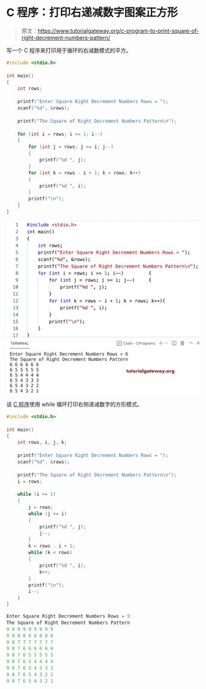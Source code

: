 # C 程序：打印右递减数字图案正方形

> 原文：<https://www.tutorialgateway.org/c-program-to-print-square-of-right-decrement-numbers-pattern/>

写一个 C 程序来打印用于循环的右减数模式的平方。

```c
#include <stdio.h>

int main()
{
	int rows;

	printf("Enter Square Right Decrement Numbers Rows = ");
	scanf("%d", &rows);

	printf("The Square of Right Decrement Numbers Pattern\n");

	for (int i = rows; i >= 1; i--)
	{
		for (int j = rows; j >= i; j--)
		{
			printf("%d ", j);
		}
		for (int k = rows - i + 1; k < rows; k++)
		{
			printf("%d ", i);
		}
		printf("\n");
	}
}
```

![C Program to Print Square of Right Decrement Numbers Pattern](img/3e7227b8122e4b4527d268049d279114.png)

该 [C 程序](https://www.tutorialgateway.org/c-programming-examples/)使用 while 循环打印右侧递减数字的方形模式。

```c
#include <stdio.h>

int main()
{
	int rows, i, j, k;

	printf("Enter Square Right Decrement Numbers Rows = ");
	scanf("%d", &rows);

	printf("The Square of Right Decrement Numbers Pattern\n");
	i = rows;

	while (i >= 1)
	{
		j = rows;
		while (j >= i)
		{
			printf("%d ", j);
			j--;
		}
		k = rows - i + 1;
		while (k < rows)
		{
			printf("%d ", i);
			k++;
		}
		printf("\n");
		i--;
	}
}
```

```c
Enter Square Right Decrement Numbers Rows = 9
The Square of Right Decrement Numbers Pattern
9 9 9 9 9 9 9 9 9 
9 8 8 8 8 8 8 8 8 
9 8 7 7 7 7 7 7 7 
9 8 7 6 6 6 6 6 6 
9 8 7 6 5 5 5 5 5 
9 8 7 6 5 4 4 4 4 
9 8 7 6 5 4 3 3 3 
9 8 7 6 5 4 3 2 2 
9 8 7 6 5 4 3 2 1 
```